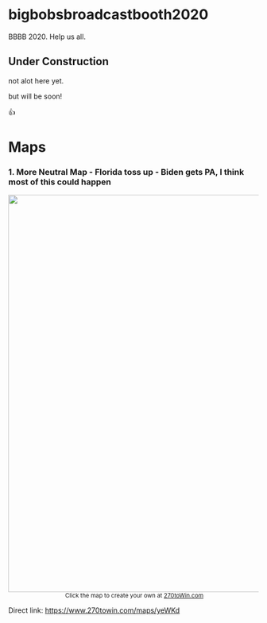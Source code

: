 # bigbobsbroadcastbooth2020
BBBB 2020. Help us all.

## Under Construction
not alot here yet.

but will be soon!

:thumbsup:

# Maps

### 1. More Neutral Map - Florida toss up - Biden gets PA, I think most of this could happen


<div align="center"><a href="https://www.270towin.com/maps/yeWKd"><img src="https://www.270towin.com/map-images/yeWKd.png" width="800"></a><br><small><img style="vertical-align:middle;" src="https://www.270towin.com/uploads/3rd_party_270_30px.png" alt="" /> Click the map to create your own at <a href="https://www.270towin.com/maps/yeWKd">270toWin.com</a></small></div>

Direct link:
https://www.270towin.com/maps/yeWKd
